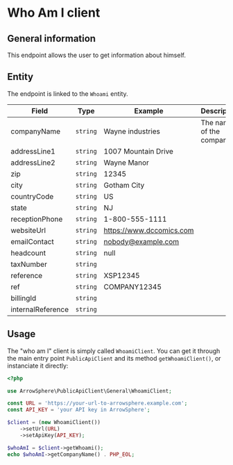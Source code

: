 # Who Am I client

## General information

This endpoint allows the user to get information about himself.

## Entity

The endpoint is linked to the `Whoami` entity.

| Field             | Type     | Example                  | Description             |
| ----------------- | -------- | ------------------------ | ----------------------- |
| companyName       | `string` | Wayne industries         | The name of the company |
| addressLine1      | `string` | 1007 Mountain Drive      |                         |
| addressLine2      | `string` | Wayne Manor              |                         |
| zip               | `string` | 12345                    |                         |
| city              | `string` | Gotham City              |                         |
| countryCode       | `string` | US                       |                         |
| state             | `string` | NJ                       |                         |
| receptionPhone    | `string` | 1-800-555-1111           |                         |
| websiteUrl        | `string` | https://www.dccomics.com |                         |
| emailContact      | `string` | nobody@example.com       |                         |
| headcount         | `string` | null                     |                         |
| taxNumber         | `string` |                          |                         |
| reference         | `string` | XSP12345                 |                         |
| ref               | `string` | COMPANY12345             |                         |
| billingId         | `string` |                          |                         |
| internalReference | `string` |                          |                         |

## Usage

The "who am I" client is simply called `WhoamiClient`.
You can get it through the main entry point `PublicApiClient` and its method `getWhoamiClient()`, or instanciate it directly:

```php
<?php

use ArrowSphere\PublicApiClient\General\WhoamiClient;

const URL = 'https://your-url-to-arrowsphere.example.com';
const API_KEY = 'your API key in ArrowSphere';

$client = (new WhoamiClient())
    ->setUrl(URL)
    ->setApiKey(API_KEY);

$whoAmI = $client->getWhoami();
echo $whoAmI->getCompanyName() . PHP_EOL;
```
